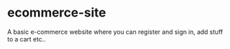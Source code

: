 # ecommerce-site

A basic e-commerce website where you can register and sign in, add stuff to a cart etc..
